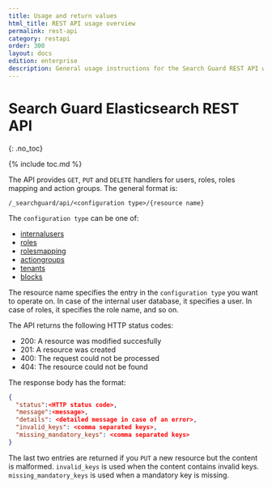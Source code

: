 ```yaml
---
title: Usage and return values
html_title: REST API usage overview
permalink: rest-api
category: restapi
order: 300
layout: docs
edition: enterprise
description: General usage instructions for the Search Guard REST API which can be used to manage users, roles and permissions.
---
```

<!---
Copyright 2020 floragunn GmbH
-->

# Search Guard Elasticsearch REST API
{: .no_toc}

{% include toc.md %}

The API provides `GET`, `PUT` and `DELETE` handlers for users, roles, roles mapping and action groups. The general format is:

```
/_searchguard/api/<configuration type>/{resource name}
```

The `configuration type` can be one of:

* [internalusers](restapi_api_internalusers.md)
* [roles](restapi_api_roles.md)
* [rolesmapping](restapi_api_rolesmapping.md)
* [actiongroups](restapi_api_actiongroups.md)
* [tenants](restapi_api_tenants.md)
* [blocks](restapi_api_blocks.md)

The resource name specifies the entry in the `configuration type` you want to operate on. In case of the internal user database, it specifies a user. In case of roles, it specifies the role name, and so on.

The API returns the following HTTP status codes:

* 200: A resource was modified succesfully
* 201: A resource was created
* 400: The request could not be processed
* 404: The resource could not be found

The response body has the format:

```json
{
  "status":<HTTP status code>,
  "message":<message>,
  "details": <detailed message in case of an error>,
  "invalid_keys": <comma separated keys>,
  "missing_mandatory_keys": <comma separated keys>  
}
```

The last two entries are returned if you `PUT` a new resource but the content is malformed. `invalid_keys` is used when the content contains invalid keys. `missing_mandatory_keys` is used when a mandatory key is missing. 
